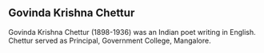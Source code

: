 ## Govinda Krishna Chettur

Govinda Krishna Chettur (1898-1936) was an Indian poet writing in English. Chettur served as Principal, Government College, Mangalore.